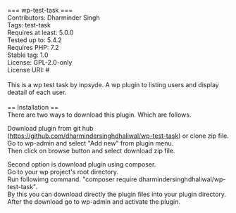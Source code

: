 === wp-test-task === <br>
Contributors: Dharminder Singh <br>
Tags: test-task <br> 
Requires at least: 5.0.0 <br>
Tested up to: 5.4.2 <br>
Requires PHP: 7.2 <br>
Stable tag: 1.0 <br>
License: GPL-2.0-only <br>
License URI: #
<br><br>
This is a wp test task by inpsyde. A wp plugin to listing users and display deatail of each user.
<br>
<br>
== Installation == <br>
There are two ways to download this plugin. Which are follows.<br>

Download plugin from git hub (https://github.com/dharmindersinghdhaliwal/wp-test-task)  or clone zip file. <br>
Go to wp-admin and select "Add new" from plugin menu.<br>
Then click on browse button and select download zip file.<br>

Second option is download plugin using composer.<br>
Go to your wp project's root directory.<br>
Run followimg command. "composer require dharmindersinghdhaliwal/wp-test-task".<br>
By this you can download directly the plugin files into your plugin directory.<br>
After the download go to wp-admin and activate the plugin.